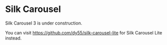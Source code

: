 # Silk Carousel

Silk Carousel 3 is under construction.

You can visit https://github.com/dy55/silk-carousel-lite for Silk Carousel Lite instead.


